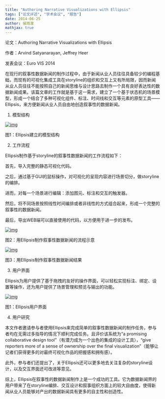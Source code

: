 ```yaml
---
title: "Authoring Narrative Visualizations with Ellipsis"
tags: ["论文评述", "学术会议", "报告"]
date: 2014-06-25
author: 侯雨濛
mathjax: true
---
```


论文：Authoring Narrative Visualizations with Ellipsis

作者：Arvind Satyanarayan,  Jeffrey Heer

发表会议：Euro VIS 2014

 

在现行的叙事性数据新闻的制作过程中，由于新闻从业人员往往具备较少的编程基础，而现有的可视化集成工具在storyline的组织和交互上又有所局限，因而新闻从业人员往往不能按照自己的新闻思维与设计思路去制作一个具有良好表达性的数据新闻成果。该篇文章的工作就是基于这一需求，建立了一个基于状态机的场景模型，形成一个结合了多种可视化组件、标注、时间线和交互等元素的原型工具——Ellipsis，来方便新闻从业人员自由地创造叙事性的数据新闻。

1. 模型结构

[![img](http://www.cad.zju.edu.cn/home/vagblog/wp-content/uploads/2014/06/QQ%E6%88%AA%E5%9B%BE20140625151146.png)](http://www.cad.zju.edu.cn/home/vagblog/wp-content/uploads/2014/06/QQ截图20140625151146.png)

图1：Ellipsis建立的模型结构

 

[
](http://www.cad.zju.edu.cn/home/vagblog/wp-content/uploads/2014/06/图片13.png)



2. 工作流程

Ellipsis制作基于storyline的叙事性数据新闻的工作流程如下：

首先，导入完整的静态可视化代码。

之后，通过基于GUI的鼠标操作，对可视化的呈现内容进行场景切分，做storyline的编排。

进而，对每一个场景进行编辑：添加图元、标注和交互的触发器。

然后，将不同场景按照线性时间编排或者非线性的方式组合起来，形成一个完整的叙事性的数据新闻。

最后，导出WEB端可以直接使用的代码，以方便用于进一步的发布。

[![img](http://www.cad.zju.edu.cn/home/vagblog/wp-content/uploads/2014/06/QQ%E6%88%AA%E5%9B%BE20140625150244.png)](http://www.cad.zju.edu.cn/home/vagblog/wp-content/uploads/2014/06/QQ截图20140625150244.png)

图2：用Ellipsis制作叙事性数据新闻的流程示意

[![img](http://www.cad.zju.edu.cn/home/vagblog/wp-content/uploads/2014/06/QQ%E6%88%AA%E5%9B%BE20140625150359.png)](http://www.cad.zju.edu.cn/home/vagblog/wp-content/uploads/2014/06/QQ截图20140625150359.png)

图3：用Ellipsis制作叙事性数据新闻结果

3. 用户界面

Ellipsis为用户提供了基于拖拽的友好的操作界面，可以轻松实现标注、绑定、设置等操作，还为用户提供了场景管理和预览与输出的功能。

[![img](http://www.cad.zju.edu.cn/home/vagblog/wp-content/uploads/2014/06/%E5%9B%BE%E7%89%8713.png)](http://www.cad.zju.edu.cn/home/vagblog/wp-content/uploads/2014/06/图片13.png)

图1：Ellipsis用户界面

4. 用户研究

本文作者邀请参与者使用Ellipsis来完成简单的叙事性数据新闻的制作任务，参与者均在无需过多指导的情况下顺利完成任务。且评价该系统为“a promising collaborative design tool”（有潜力成为一个出色的集成的设计工具），“give reporters more of a sense of ownership over the ﬁnal visualization”（能够让记者们获得更多的对最终可视化作品的把握感和拥有感）。

此外，参与者们还提出了，关于Ellipsis还可以更多地去关注复杂的storyline设计，以及交互界面还可改进等意见。

综上，Ellipsis在叙事性的数据新闻制作上是一个成功的工具。它为数据新闻界的用户带来了在storyline编排、交互设计和叙事组织方面上的较大自由度，使得新闻从业人员能够对产出的数据新闻具有更多的自主性和创造性。